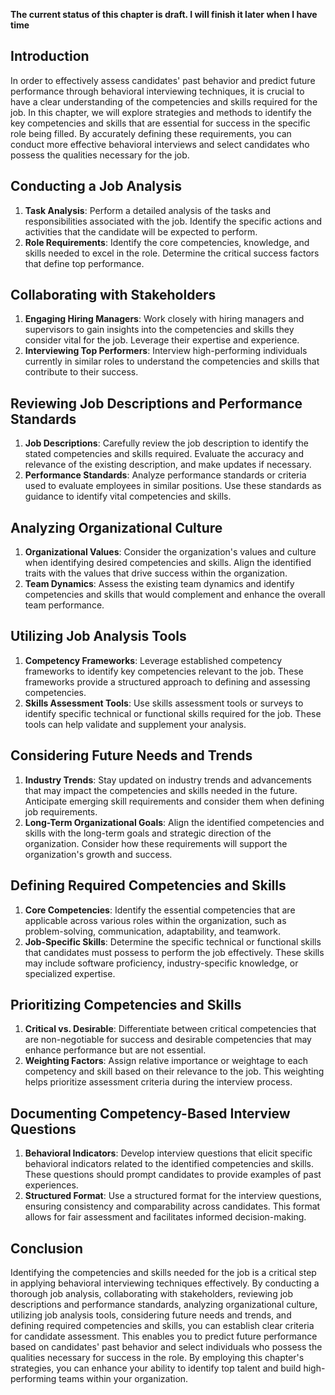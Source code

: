 **The current status of this chapter is draft. I will finish it later when I have time**

Introduction
------------

In order to effectively assess candidates' past behavior and predict future performance through behavioral interviewing techniques, it is crucial to have a clear understanding of the competencies and skills required for the job. In this chapter, we will explore strategies and methods to identify the key competencies and skills that are essential for success in the specific role being filled. By accurately defining these requirements, you can conduct more effective behavioral interviews and select candidates who possess the qualities necessary for the job.

Conducting a Job Analysis
-------------------------

1. **Task Analysis**: Perform a detailed analysis of the tasks and responsibilities associated with the job. Identify the specific actions and activities that the candidate will be expected to perform.
2. **Role Requirements**: Identify the core competencies, knowledge, and skills needed to excel in the role. Determine the critical success factors that define top performance.

Collaborating with Stakeholders
-------------------------------

1. **Engaging Hiring Managers**: Work closely with hiring managers and supervisors to gain insights into the competencies and skills they consider vital for the job. Leverage their expertise and experience.
2. **Interviewing Top Performers**: Interview high-performing individuals currently in similar roles to understand the competencies and skills that contribute to their success.

Reviewing Job Descriptions and Performance Standards
----------------------------------------------------

1. **Job Descriptions**: Carefully review the job description to identify the stated competencies and skills required. Evaluate the accuracy and relevance of the existing description, and make updates if necessary.
2. **Performance Standards**: Analyze performance standards or criteria used to evaluate employees in similar positions. Use these standards as guidance to identify vital competencies and skills.

Analyzing Organizational Culture
--------------------------------

1. **Organizational Values**: Consider the organization's values and culture when identifying desired competencies and skills. Align the identified traits with the values that drive success within the organization.
2. **Team Dynamics**: Assess the existing team dynamics and identify competencies and skills that would complement and enhance the overall team performance.

Utilizing Job Analysis Tools
----------------------------

1. **Competency Frameworks**: Leverage established competency frameworks to identify key competencies relevant to the job. These frameworks provide a structured approach to defining and assessing competencies.
2. **Skills Assessment Tools**: Use skills assessment tools or surveys to identify specific technical or functional skills required for the job. These tools can help validate and supplement your analysis.

Considering Future Needs and Trends
-----------------------------------

1. **Industry Trends**: Stay updated on industry trends and advancements that may impact the competencies and skills needed in the future. Anticipate emerging skill requirements and consider them when defining job requirements.
2. **Long-Term Organizational Goals**: Align the identified competencies and skills with the long-term goals and strategic direction of the organization. Consider how these requirements will support the organization's growth and success.

Defining Required Competencies and Skills
-----------------------------------------

1. **Core Competencies**: Identify the essential competencies that are applicable across various roles within the organization, such as problem-solving, communication, adaptability, and teamwork.
2. **Job-Specific Skills**: Determine the specific technical or functional skills that candidates must possess to perform the job effectively. These skills may include software proficiency, industry-specific knowledge, or specialized expertise.

Prioritizing Competencies and Skills
------------------------------------

1. **Critical vs. Desirable**: Differentiate between critical competencies that are non-negotiable for success and desirable competencies that may enhance performance but are not essential.
2. **Weighting Factors**: Assign relative importance or weightage to each competency and skill based on their relevance to the job. This weighting helps prioritize assessment criteria during the interview process.

Documenting Competency-Based Interview Questions
------------------------------------------------

1. **Behavioral Indicators**: Develop interview questions that elicit specific behavioral indicators related to the identified competencies and skills. These questions should prompt candidates to provide examples of past experiences.
2. **Structured Format**: Use a structured format for the interview questions, ensuring consistency and comparability across candidates. This format allows for fair assessment and facilitates informed decision-making.

Conclusion
----------

Identifying the competencies and skills needed for the job is a critical step in applying behavioral interviewing techniques effectively. By conducting a thorough job analysis, collaborating with stakeholders, reviewing job descriptions and performance standards, analyzing organizational culture, utilizing job analysis tools, considering future needs and trends, and defining required competencies and skills, you can establish clear criteria for candidate assessment. This enables you to predict future performance based on candidates' past behavior and select individuals who possess the qualities necessary for success in the role. By employing this chapter's strategies, you can enhance your ability to identify top talent and build high-performing teams within your organization.
